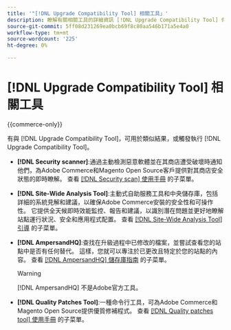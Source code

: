 ```yaml
---
title: '"[!DNL Upgrade Compatibility Tool] 相關工具」'
description: 瞭解有關相關工具的詳細資訊 [!DNL Upgrade Compatibility Tool] 你的Adobe Commerce計畫。
source-git-commit: 5ff08d231269ea0bcb69f8c80aa546b171a5e4a0
workflow-type: tm+mt
source-wordcount: '225'
ht-degree: 0%

---
```



# [!DNL Upgrade Compatibility Tool] 相關工具

{{commerce-only}}

有與 [!DNL Upgrade Compatibility Tool]，可用於類似結果，或觸發執行 [!DNL Upgrade Compatibility Tool]。

- **[!DNL Security scanner]**:通過主動檢測惡意軟體並在其商店遭受破壞時通知他們，為Adobe Commerce和Magento Open Source客戶提供對其商店安全狀態的即時瞭解。 查看 [[!DNL Security scan] 使用手冊](https://docs.magento.com/user-guide/magento/security-scan.html) 的子菜單。

- **[!DNL Site-Wide Analysis Tool]**:主動式自助服務工具和中央儲存庫，包括詳細的系統見解和建議，以確保Adobe Commerce安裝的安全性和可操作性。 它提供全天候即時效能監控、報告和建議，以識別潛在問題並更好地瞭解站點運行狀況、安全和應用程式配置。 查看 [[!DNL Site-Wide Analysis Tool] 引導](https://experienceleague.adobe.com/docs/commerce-operations/tools/site-wide-analysis-tool/intro.html?lang=en) 的子菜單。

- **[!DNL AmpersandHQ]**:查找在升級過程中已修改的檔案，並嘗試查看您的站點中是否有任何替代。 這樣，您就可以專注於已更改且特定於您的站點的內容。 查看 [[!DNL AmpersandHQ] 儲存庫指南](https://github.com/AmpersandHQ) 的子菜單。

   >[!WARNING]
   >
   >[!DNL AmpersandHQ] 不是Adobe官方工具。

- **[!DNL Quality Patches Tool]**:一種命令行工具，可為Adobe Commerce和Magento Open Source提供優質修補程式。 查看 [[!DNL Quality patches tool] 使用手冊](https://devdocs.magento.com/quality-patches/tool.html) 的子菜單。

